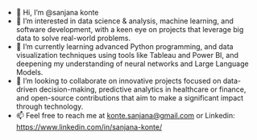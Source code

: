 - 👋 Hi, I’m @sanjana konte
- 👀 I’m interested in data science & analysis, machine learning, and software development,
      with a keen eye on projects that leverage big data to solve real-world problems.
- 🌱 I’m currently learning advanced Python programming, and data visualization techniques using tools like Tableau and Power BI,
      and deepening my understanding of neural networks and Large Language Models.
- 💞️ I’m looking to collaborate on innovative projects focused on data-driven decision-making, predictive analytics in healthcare or finance,
      and open-source contributions that aim to make a significant impact through technology.
- 📫 Feel free to reach me at konte.sanjana@gmail.com or Linkedin: https://www.linkedin.com/in/sanjana-konte/ 

<!---
sanjana2407/sanjana2407 is a ✨ special ✨ repository because its `README.md` (this file) appears on your GitHub profile.
You can click the Preview link to take a look at your changes.
--->
